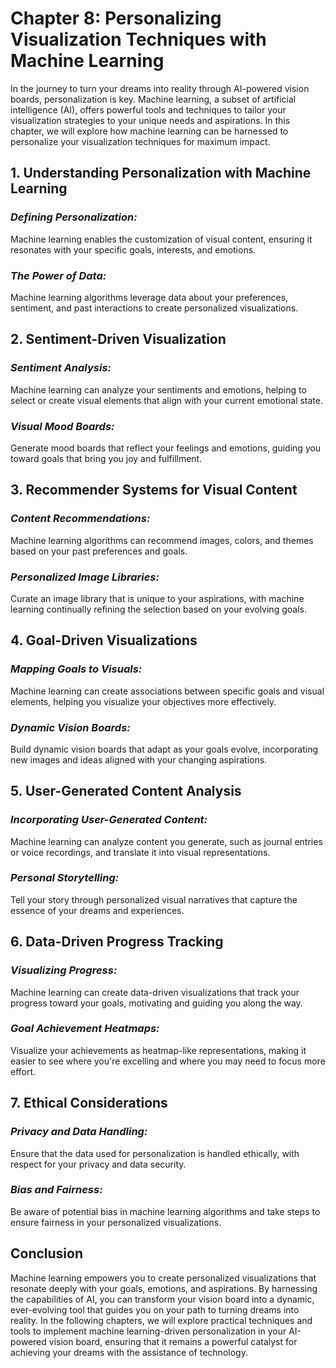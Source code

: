Chapter 8: Personalizing Visualization Techniques with Machine Learning
=======================================================================

In the journey to turn your dreams into reality through AI-powered vision boards, personalization is key. Machine learning, a subset of artificial intelligence (AI), offers powerful tools and techniques to tailor your visualization strategies to your unique needs and aspirations. In this chapter, we will explore how machine learning can be harnessed to personalize your visualization techniques for maximum impact.

**1. Understanding Personalization with Machine Learning**
----------------------------------------------------------

### *Defining Personalization:*

Machine learning enables the customization of visual content, ensuring it resonates with your specific goals, interests, and emotions.

### *The Power of Data:*

Machine learning algorithms leverage data about your preferences, sentiment, and past interactions to create personalized visualizations.

**2. Sentiment-Driven Visualization**
-------------------------------------

### *Sentiment Analysis:*

Machine learning can analyze your sentiments and emotions, helping to select or create visual elements that align with your current emotional state.

### *Visual Mood Boards:*

Generate mood boards that reflect your feelings and emotions, guiding you toward goals that bring you joy and fulfillment.

**3. Recommender Systems for Visual Content**
---------------------------------------------

### *Content Recommendations:*

Machine learning algorithms can recommend images, colors, and themes based on your past preferences and goals.

### *Personalized Image Libraries:*

Curate an image library that is unique to your aspirations, with machine learning continually refining the selection based on your evolving goals.

**4. Goal-Driven Visualizations**
---------------------------------

### *Mapping Goals to Visuals:*

Machine learning can create associations between specific goals and visual elements, helping you visualize your objectives more effectively.

### *Dynamic Vision Boards:*

Build dynamic vision boards that adapt as your goals evolve, incorporating new images and ideas aligned with your changing aspirations.

**5. User-Generated Content Analysis**
--------------------------------------

### *Incorporating User-Generated Content:*

Machine learning can analyze content you generate, such as journal entries or voice recordings, and translate it into visual representations.

### *Personal Storytelling:*

Tell your story through personalized visual narratives that capture the essence of your dreams and experiences.

**6. Data-Driven Progress Tracking**
------------------------------------

### *Visualizing Progress:*

Machine learning can create data-driven visualizations that track your progress toward your goals, motivating and guiding you along the way.

### *Goal Achievement Heatmaps:*

Visualize your achievements as heatmap-like representations, making it easier to see where you're excelling and where you may need to focus more effort.

**7. Ethical Considerations**
-----------------------------

### *Privacy and Data Handling:*

Ensure that the data used for personalization is handled ethically, with respect for your privacy and data security.

### *Bias and Fairness:*

Be aware of potential bias in machine learning algorithms and take steps to ensure fairness in your personalized visualizations.

**Conclusion**
--------------

Machine learning empowers you to create personalized visualizations that resonate deeply with your goals, emotions, and aspirations. By harnessing the capabilities of AI, you can transform your vision board into a dynamic, ever-evolving tool that guides you on your path to turning dreams into reality. In the following chapters, we will explore practical techniques and tools to implement machine learning-driven personalization in your AI-powered vision board, ensuring that it remains a powerful catalyst for achieving your dreams with the assistance of technology.
